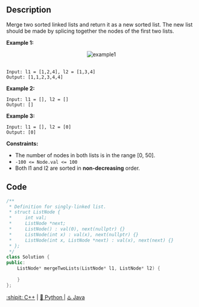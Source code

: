 ## Description

Merge two sorted linked lists and return it as a new sorted list. The new list should be made by splicing together the nodes of the first two lists.

<strong>Example 1:</strong>


<div align="center">
  <img src="https://assets.leetcode.com/uploads/2020/10/03/merge_ex1.jpg" alt="example1">
</div>
<br>

```
Input: l1 = [1,2,4], l2 = [1,3,4]
Output: [1,1,2,3,4,4]
```

<strong>Example 2:</strong>

```
Input: l1 = [], l2 = []
Output: []
```

<strong>Example 3:</strong>
```
Input: l1 = [], l2 = [0]
Output: [0]
```

<strong>Constraints:</strong>

- The number of nodes in both lists is in the range [0, 50].
- ``-100 <= Node.val <= 100``
- Both l1 and l2 are sorted in <strong>non-decreasing</strong> order.


## Code

```cpp
/**
 * Definition for singly-linked list.
 * struct ListNode {
 *     int val;
 *     ListNode *next;
 *     ListNode() : val(0), next(nullptr) {}
 *     ListNode(int x) : val(x), next(nullptr) {}
 *     ListNode(int x, ListNode *next) : val(x), next(next) {}
 * };
 */
class Solution {
public:
    ListNode* mergeTwoLists(ListNode* l1, ListNode* l2) {
        
    }
};
```

<div>
  <a href="https://github.com/Charmve/LeetCode4FLAG/tree/main/https://github.com/Charmve/LeetCode4FLAG/tree/main/21.%20Merge%20Two%20Sorted%20Lists/21_merge-two-sorted-lists.cpp">:shipit: C++</a> | 
  <a href="https://github.com/Charmve/LeetCode4FLAG/tree/main/https://github.com/Charmve/LeetCode4FLAG/tree/main/21.%20Merge%20Two%20Sorted%20Lists/21_merge-two-sorted-lists.py">🐍 Python </a> | 
  <a href="https://github.com/Charmve/LeetCode4FLAG/tree/main/https://github.com/Charmve/LeetCode4FLAG/tree/main/21.%20Merge%20Two%20Sorted%20Lists/21_merge-two-sorted-lists.java">♨️ Java </a>
</div>
